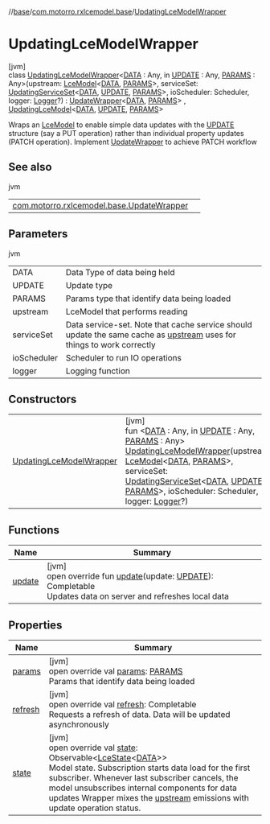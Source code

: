//[base](../../../index.md)/[com.motorro.rxlcemodel.base](../index.md)/[UpdatingLceModelWrapper](index.md)

# UpdatingLceModelWrapper

[jvm]\
class [UpdatingLceModelWrapper](index.md)&lt;[DATA](index.md) : Any, in [UPDATE](index.md) : Any, [PARAMS](index.md) : Any&gt;(upstream: [LceModel](../-lce-model/index.md)&lt;[DATA](index.md), [PARAMS](index.md)&gt;, serviceSet: [UpdatingServiceSet](../../com.motorro.rxlcemodel.base.service/-updating-service-set/index.md)&lt;[DATA](index.md), [UPDATE](index.md), [PARAMS](index.md)&gt;, ioScheduler: Scheduler, logger: [Logger](../-logger/index.md)?) : [UpdateWrapper](../-update-wrapper/index.md)&lt;[DATA](index.md), [PARAMS](index.md)&gt; , [UpdatingLceModel](../-updating-lce-model/index.md)&lt;[DATA](index.md), [UPDATE](index.md), [PARAMS](index.md)&gt; 

Wraps an [LceModel](../-lce-model/index.md) to enable simple data updates with the [UPDATE](index.md) structure (say a PUT operation) rather than individual property updates (PATCH operation). Implement [UpdateWrapper](../-update-wrapper/index.md) to achieve PATCH workflow

## See also

jvm

| | |
|---|---|
| [com.motorro.rxlcemodel.base.UpdateWrapper](../-update-wrapper/index.md) |  |

## Parameters

jvm

| | |
|---|---|
| DATA | Data Type of data being held |
| UPDATE | Update type |
| PARAMS | Params type that identify data being loaded |
| upstream | LceModel that performs reading |
| serviceSet | Data service-set. Note that cache service should update the same cache as [upstream](../../../../base/com.motorro.rxlcemodel.base/-updating-lce-model-wrapper/upstream.md) uses for things to work correctly |
| ioScheduler | Scheduler to run IO operations |
| logger | Logging function |

## Constructors

| | |
|---|---|
| [UpdatingLceModelWrapper](-updating-lce-model-wrapper.md) | [jvm]<br>fun &lt;[DATA](index.md) : Any, in [UPDATE](index.md) : Any, [PARAMS](index.md) : Any&gt; [UpdatingLceModelWrapper](-updating-lce-model-wrapper.md)(upstream: [LceModel](../-lce-model/index.md)&lt;[DATA](index.md), [PARAMS](index.md)&gt;, serviceSet: [UpdatingServiceSet](../../com.motorro.rxlcemodel.base.service/-updating-service-set/index.md)&lt;[DATA](index.md), [UPDATE](index.md), [PARAMS](index.md)&gt;, ioScheduler: Scheduler, logger: [Logger](../-logger/index.md)?) |

## Functions

| Name | Summary |
|---|---|
| [update](update.md) | [jvm]<br>open override fun [update](update.md)(update: [UPDATE](index.md)): Completable<br>Updates data on server and refreshes local data |

## Properties

| Name | Summary |
|---|---|
| [params](../-lce-model/params.md) | [jvm]<br>open override val [params](../-lce-model/params.md): [PARAMS](index.md)<br>Params that identify data being loaded |
| [refresh](../-lce-use-case/refresh.md) | [jvm]<br>open override val [refresh](../-lce-use-case/refresh.md): Completable<br>Requests a refresh of data. Data will be updated asynchronously |
| [state](../-update-wrapper/state.md) | [jvm]<br>open override val [state](../-update-wrapper/state.md): Observable&lt;[LceState](../-lce-state/index.md)&lt;[DATA](index.md)&gt;&gt;<br>Model state. Subscription starts data load for the first subscriber. Whenever last subscriber cancels, the model unsubscribes internal components for data updates Wrapper mixes the [upstream](../../../../base/com.motorro.rxlcemodel.base/-update-wrapper/upstream.md) emissions with update operation status. |
